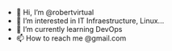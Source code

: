 - 👋 Hi, I’m @robertvirtual
- 👀 I’m interested in IT Infraestructure, Linux...
- 🌱 I’m currently learning DevOps
- 📫 How to reach me @gmail.com

<!---
robertvirtual/robertvirtual is a ✨ special ✨ repository because its `README.md` (this file) appears on your GitHub profile.
You can click the Preview link to take a look at your changes.
--->
